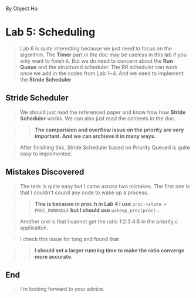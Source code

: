 By Object Ho

# Lab 5: Scheduling #

> Lab 6 is quite interesting because we just need to focus on the algorithm. The **Timer** part in the doc may be useless in this lab if you only want to finish it. But we do need to concern about the **Run Queue** and the structured scheduler. The RR scheduler can work once we add in the codes from Lab 1~4. And we need to implement the **Stride Scheduler**

## Stride Scheduler ##

> We should just read the referenced paper and know how how **Stride Scheduler** works. We can also just read the contents in the doc.

> > **The comparision and overflow issue on the priority are very important. And we can archieve it in many ways.**

> After finishing this, Stride Scheduler based on Priority Queued is quite easy to implemented.

## Mistakes Discovered ##

> The task is quite easy but I came across two mistakes. The first one is that I couldn't cound any code to wake up a process.

> > **This is because in proc.h in Lab 4 I use** `proc->state = PROC_RUNNABLE` **but I should use** `wakeup_proc(proc)` **.**

> Another one is that I cannot get the ratio 1:2:3:4:5 in the priority.c applicaiton.

> I check this issue for long and found that 

> > **I should set a larger running time to make the ratio converge more accurate.**

## End ##

> I'm looking forward to your advice.
